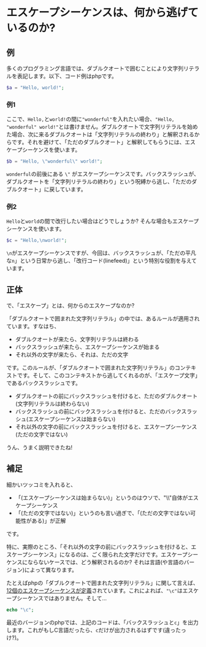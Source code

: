 # エスケープシーケンスは、何から逃げているのか?

## 例

多くのプログラミング言語では、ダブルクオートで囲むことにより文字列リテラルを表記します。以下、コード例はphpです。

```php
$a = "Hello, world!";
```

### 例1

ここで、`Hello,`と`world!`の間に`"wonderful"`を入れたい場合、`"Hello, "wonderful" world!"`とは書けません。ダブルクオートで文字列リテラルを始めた場合、次に来るダブルクオートは「文字列リテラルの終わり」と解釈されるからです。それを避けて、「ただのダブルクオート」と解釈してもらうには、エスケープシーケンスを使います。

```php
$b = "Hello, \"wonderful\" world!";
```

`wonderful`の前後にある `\"` がエスケープシーケンスです。バックスラッシュが、ダブルクオートを「文字列リテラルの終わり」という呪縛から逃し、「ただのダブルクオート」に戻しています。

### 例2

`Hello`と`world`の間で改行したい場合はどうでしょうか? そんな場合もエスケープシーケンスを使います。

```php
$c = "Hello,\nworld!";
```

`\n`がエスケープシーケンスですが、今回は、バックスラッシュが、「ただの平凡な`n`」という日常から逃し、「改行コード(linefeed)」という特別な役割を与えています。

## 正体

で、「エスケープ」とは、何からのエスケープなのか?

「ダブルクオートで囲まれた文字列リテラル」の中では、あるルールが適用されています。すなはち、

- ダブルクオートが来たら、文字列リテラルは終わる
- バックスラッシュが来たら、エスケープシーケンスが始まる
- それ以外の文字が来たら、それは、ただの文字

です。このルールが、「ダブルクオートで囲まれた文字列リテラル」のコンテキストです。そして、このコンテキストから逃してくれるのが、「エスケープ文字」であるバックスラッシュです。

- ダブルクオートの前にバックスラッシュを付けると、ただのダブルクオート(文字列リテラルは終わらない)
- バックスラッシュの前にバックスラッシュを付けると、ただのバックスラッシュ(エスケープシーケンスは始まらない)
- それ以外の文字の前にバックスラッシュを付けると、エスケープシーケンス(ただの文字ではない)

うん、うまく説明できたね!

## 補足

細かいツッコミを入れると、

- 「(エスケープシーケンスは始まらない)」というのはウソで、"&#92;&#92;"自体がエスケープシーケンス
- 「(ただの文字ではない)」というのも言い過ぎで、「(ただの文字ではない可能性がある)」が正解

です。

特に、実際のところ、「それ以外の文字の前にバックスラッシュを付けると、エスケープシーケンス」になるのは、ごく限られた文字だけです。エスケープシーケンスにならないケースでは、どう解釈されるのか? それは言語(や言語のバージョン)によって異なります。

たとえばphpの「ダブルクオートで囲まれた文字列リテラル」に関して言えば、[12個のエスケープシーケンスが定義](https://www.php.net/manual/ja/language.types.string.php#language.types.string.syntax.double)されています。これによれば、`"\c"`はエスケープシーケンスではありません。そして…

```php
echo "\c";
```

最近のバージョンのphpでは、上記のコードは、「バックスラッシュと`c`」を出力します。これがもしC言語だったら、`c`だけが出力されるはずです(違ったっけ?)。

